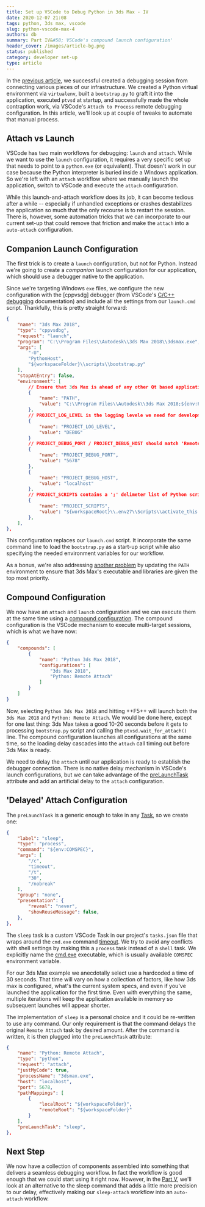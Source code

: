 ```yaml
---
title: Set up VSCode to Debug Python in 3ds Max - IV
date: 2020-12-07 21:08
tags: python, 3ds max, vscode
slug: python-vscode-max-4
authors: db
summary: Part IV&#58; VSCode's compound launch configuration'
header_cover: /images/article-bg.png
status: published
category: developer set-up
type: article
---
```

<!--
spell-checker:ignore cppvsdg
-->
In the [previous article], we successful created a debugging session from connecting various pieces of our infrastructure.  We created a Python virtual environment via `virtualenv`, built a `bootstrap.py` to graft it into the application, executed `ptvsd` at startup, and successfully made the whole contraption work, via VSCode's `Attach to Process` remote debugging configuration. In this article, we'll look up at couple of tweaks to automate that manual process.

## Attach vs Launch

VSCode has two main workflows for debugging: `launch` and `attach`.  While we want to use the `launch` configuration, it requires a very specific set up that needs to point to a `python.exe` (or equivalent).  That doesn't work in our case because the Python interpreter is buried inside a Windows application.  So we're left with an `attach` workflow where we manually launch the application, switch to VSCode and execute the `attach` configuration.

While this launch-and-attach workflow does its job, it can become tedious after a while -- especially if unhandled exceptions or crashes destabilizes the application so much that the only recourse is to restart the session.  There is, however, some automation tricks that we can incorporate to our current set-up that could remove that friction and make the `attach` into a `auto-attach` configuration.

## Companion Launch Configuration

The first trick is to create a `launch` configuration, but not for Python.  Instead we're going to create a *companion* launch configuration for our application, which should use a debugger native to the application.

Since we're targeting Windows `exe` files, we configure the new configuration with the [cppvsdg] debugger (from VSCode's [C/C++ debugging] documentation) and include all the settings from our `launch.cmd` script.  Thankfully, this is pretty straight forward:

```json
{
    "name": "3ds Max 2018",
    "type": "cppvsdbg",
    "request": "launch",
    "program": "C:\\Program Files\\Autodesk\\3ds Max 2018\\3dsmax.exe",
    "args": [
        "-U",
        "PythonHost",
        "${workspaceFolder}\\scripts\\bootstrap.py"
    ],
    "stopAtEntry": false,
    "environment": [
        // Ensure that 3ds Max is ahead of any other Qt based application.
        {
            "name": "PATH",
            "value": "C:\\Program Files\\Autodesk\\3ds Max 2018;${env:PATH}"
        },
        // PROJECT_LOG_LEVEL is the logging levele we need for development
        {
            "name": "PROJECT_LOG_LEVEL",
            "value": "DEBUG"
        }
        // PROJECT_DEBUG_PORT / PROJECT_DEBUG_HOST should match 'Remote Attach'.
        {
            "name": "PROJECT_DEBUG_PORT",
            "value": "5678"
        },
        {
            "name": "PROJECT_DEBUG_HOST",
            "value": "localhost"
        },
        // PROJECT_SCRIPTS contains a ';' delimeter list of Python script to run at startup.
        {
            "name": "PROJECT_SCRIPTS",
            "value": "${workspaceRoot}\\.env27\\Scripts\\activate_this.py"
        },
    ],
},
```

This configuration replaces our `launch.cmd` script.  It incorporate the same command line to load the `bootstrap.py` as a start-up script while also specifying the needed environment variables for our workflow.

As a bonus, we're also addressing [another problem] by updating the `PATH` environment to ensure that 3ds Max's executable and libraries are given the top most priority.

## Compound Configuration

We now have an `attach` and `launch` configuration and we can execute them at the same time using a [compound configuration].  The compound configuration is the VSCode mechanism to execute multi-target sessions, which is what we have now:

```json
{
    "compounds": [
        {
            "name": "Python 3ds Max 2018",
            "configurations": [
                "3ds Max 2018",
                "Python: Remote Attach"
            ]
        }
    ]
}
```

Now, selecting `Python 3ds Max 2018` and hitting ++F5++ will launch both the `3ds Max 2018` and `Python: Remote Attach`.  We would be done here, except for one last thing:  3ds Max takes a good 10-20 seconds before it gets to processing `bootstrap.py` script and calling the `ptvsd.wait_for_attach()` line.  The compound configuration launches all configurations at the same time, so the loading delay cascades into the `attach` call timing out before 3ds Max is ready.

We need to delay the `attach` until our application is ready to establish the debugger connection.  There is no native delay mechanism in VSCode's launch configurations, but we can take advantage of the [preLaunchTask] attribute and add an artificial delay to the `attach` configuration.

## 'Delayed' Attach Configuration

The `preLaunchTask` is a generic enough to take in any [Task], so we create one:

```json
{
    "label": "sleep",
    "type": "process",
    "command": "${env:COMSPEC}",
    "args": [
        "/c",
        "timeout",
        "/t",
        "30",
        "/nobreak"
    ],
    "group": "none",
    "presentation": {
        "reveal": "never",
        "showReuseMessage": false,
    },
},
```

The `sleep` task is a custom VSCode Task in our project's `tasks.json` file that wraps around the `cmd.exe` command [timeout].  We try to avoid any conflicts with shell settings by making this a `process` task instead of a `shell` task.  We explicitly name the [cmd.exe] executable, which is usually available `COMSPEC` environment variable.

For our 3ds Max example we anecdotally select use a hardcoded a time of 30 seconds.  That time will vary on how a collection of factors, like how 3ds max is configured, what's the current system specs, and even if you've launched the application for the first time.  Even with everything the same, multiple iterations will keep the application available in memory so subsequent launches will appear shorter.

The implementation of `sleep` is a personal choice and it could be re-written to use any command.  Our only requirement is that the command delays the original `Remote Attach` task by desired amount.  After the command is written, it is then plugged into the `preLaunchTask` attribute:

```json
{
    "name": "Python: Remote Attach",
    "type": "python",
    "request": "attach",
    "justMyCode": true,
    "processName": "3dsmax.exe",
    "host": "localhost",
    "port": 5678,
    "pathMappings": [
        {
            "localRoot": "${workspaceFolder}",
            "remoteRoot": "${workspaceFolder}"
        }
    ],
    "preLaunchTask": "sleep",
},
```

## Next Step

We now have a collection of components assembled into something that delivers a seamless debugging workflow.  In fact the workflow is good enough that we could start using it right now.  However, in the [Part V], we'll look at an alternative to the sleep command that adds a little more precision to our delay, effectively making our `sleep-attach` workflow into an `auto-attach` workflow.

[C/C++ debugging]: https://code.visualstudio.com/docs/cpp/launch-json-reference
[compound configuration]: https://code.visualstudio.com/Docs/editor/debugging#_compound-launch-configurations
[another problem]: {filename}../2020-10-29-qt-dll-mismatch/qt-dll-mismatch.md
[prelaunchtask]: https://code.visualstudio.com/Docs/editor/debugging#_launchjson-attributes
[task]: https://code.visualstudio.com/docs/editor/tasks
[timeout]: https://docs.microsoft.com/en-us/windows-server/administration/windows-commands/timeout
[cmd.exe]: https://docs.microsoft.com/en-us/windows-server/administration/windows-commands/cmd
[previous article]: {filename}../2020-12-05-python-vscode-and-max-3/python-vscode-and-max-3.md
[part v]: {filename}../2020-12-09-python-vscode-and-max-5/python-vscode-and-max-5.md
